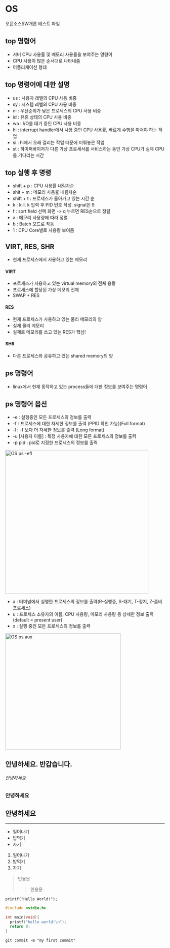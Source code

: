 # OS
오픈소스SW개론 테스트 파일

## top 명령어

+ 서버 CPU 사용률 및 메모리 사용률을 보여주는 명령어 
+ CPU 사용이 많은 순서대로 나타내줌
+ 어플리케이션 형태

## top 명령어에 대한 설명

+ us : 사용자 레벨의 CPU 사용 비중
+ sy : 시스템 레벨의 CPU 사용 비중
+ ni : 우선순위가 낮은 프로세스의 CPU 사용 비중
+ id : 유휴 상태의 CPU 사용 비중
+ wa : I/O를 대기 중인 CPU 사용 비중
+ hi : interrupt handler에서 사용 중인 CPU 사용률, 빠르게 수행을 마쳐야 하는 작업
+ si : hi에서 오래 걸리는 작업 때문에 미뤄놓은 작업
+ st : 하이퍼바이저가 다른 가상 프로세서를 서비스하는 동안 가상 CPU가 실제 CPU를 기다리는 시간
  
## top 실행 후 명령
+ shift + p : CPU 사용률 내림차순
+ shit + m : 메모리 사용률 내림차순
+ shift + t : 프로세스가 돌아가고 있는 시간 순
+ k : kill. k 입력 후 PID 번호 작성. signal은 9
+ f : sort field 선택 화면 -> q 누르면 RES순으로 정렬
+ a : 메모리 사용량에 따라 정렬
+ b : Batch 모드로 작동
+ 1 : CPU Core별로 사용량 보여줌

## VIRT, RES, SHR

+ 현재 프로세스에서 사용하고 있는 메모리

#### VIRT
 - 프로세스가 사용하고 있는 virtual memory의 전체 용량
 - 프로세스에 할당된 가상 메모리 전체
 - SWAP + RES
#### RES
 - 현재 프로세스가 사용하고 있는 물리 메모리의 양
 - 실제 물리 메모리
 - 실제로 메모리를 쓰고 있는 RES가 핵심!
#### SHR
 - 다른 프로세스와 공유하고 있는 shared memory의 양

## ps 명령어

+ linux에서 현재 동작하고 있는 process들에 대한 정보를 보여주는 명령어

## ps 명령어 옵션
+ -e : 실행중인 모든 프로세스의 정보를 출력
+ -f : 프로세스에 대한 자세한 정보를 출력 (PPID 확인 가능)(Full format)
+ -l : -f 보다 더 자세한 정보를 출력 (Long format)
+ -u [사용자 이름] : 특정 사용자에 대한 모든 프로세스의 정보를 출력
+ -p pid : pid로 지정한 프로세스의 정보를 출력

<img width="452" alt="OS ps -efl" src="https://github.com/gamerjungk/OS/assets/166417495/e824f995-4c26-44f1-8251-488b207ee22d">

+ a : 터미널에서 실행한 프로세스의 정보를 출력(R-실행중, S-대기, T-정지, Z-좀비프로세스)
+ u : 프로세스 소유자의 이름, CPU 사용량, 메모리 사용량 등 상세한 정보 출력 (default = present user)
+ x : 실행 중인 모든 프로세스의 정보를 출력

<img width="365" alt="OS ps aux" src="https://github.com/gamerjungk/OS/assets/166417495/357a4ddc-b01a-4dac-ac52-85e8c8289a5e">


안녕하세요. 반갑습니다.
---

###### 안녕하세요
### 안녕하세요
## 안녕하세요

***

+ 일어나기
+ 밥먹기
+ 자기

1. 일어나기
2. 밥먹기
3. 자기

> 인용문
>> 인용문

`printf("Hello World!");`

```C
#include <stdio.h>

int main(void){
  printf("hello world!\n");
  return 0;
}
```


```git
git commit -m "my first commit"
```
